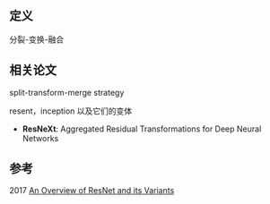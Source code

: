 ## 定义
分裂-变换-融合

## 相关论文
split-transform-merge strategy

resent，inception 以及它们的变体

- **ResNeXt**: Aggregated Residual Transformations for Deep Neural Networks

## 参考
2017 [An Overview of ResNet and its Variants](https://towardsdatascience.com/an-overview-of-resnet-and-its-variants-5281e2f56035)